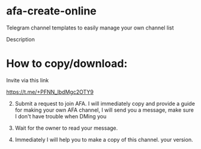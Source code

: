 # afa-create-online
Telegram channel templates to easily manage your own channel list

Description 



# How to copy/download:

Invite via this link

https://t.me/+PFNN_IbdMgc2OTY9

2. Submit a request to join AFA. I will immediately copy and provide a guide for making your own AFA channel, I will send you a message,
make sure I don't have trouble when DMing you

3. Wait for the owner to read your message.

4. Immediately I will help you to make a copy of this channel. your version.
